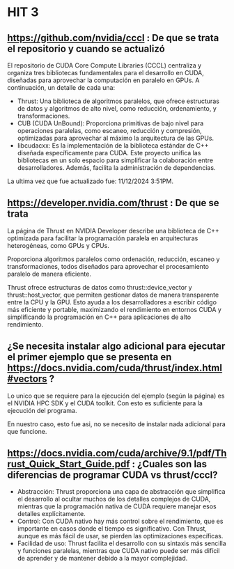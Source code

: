 # HIT 3
## https://github.com/nvidia/cccl : De que se trata el repositorio y cuando se actualizó
El repositorio de CUDA Core Compute Libraries (CCCL) centraliza y organiza tres bibliotecas fundamentales para el desarrollo en CUDA, diseñadas para aprovechar la computación en paralelo en GPUs. A continuación, un detalle de cada una:
- Thrust: Una biblioteca de algoritmos paralelos, que ofrece estructuras de datos y algoritmos de alto nivel, como reducción, ordenamiento, y transformaciones.
- CUB (CUDA UnBound): Proporciona primitivas de bajo nivel para operaciones paralelas, como escaneo, reducción y compresión, optimizadas para aprovechar al máximo la arquitectura de las GPUs.
- libcudacxx: Es la implementación de la biblioteca estándar de C++ diseñada específicamente para CUDA.
Este proyecto unifica las bibliotecas en un solo espacio para simplificar la colaboración entre desarrolladores. Además, facilita la administración de dependencias.

La ultima vez que fue actualizado fue: 11/12/2024 3:51PM.

## https://developer.nvidia.com/thrust : De que se trata
La página de Thrust en NVIDIA Developer describe una biblioteca de C++ optimizada para facilitar la programación paralela en arquitecturas heterogéneas, como GPUs y CPUs. 

Proporciona algoritmos paralelos como ordenación, reducción, escaneo y transformaciones, todos diseñados para aprovechar el procesamiento paralelo de manera eficiente.

Thrust ofrece estructuras de datos como thrust::device_vector y thrust::host_vector, que permiten gestionar datos de manera transparente entre la CPU y la GPU. Esto ayuda a los desarrolladores a escribir código más eficiente y portable, maximizando el rendimiento en entornos CUDA y simplificando la programación en C++ para aplicaciones de alto rendimiento.

## ¿Se necesita instalar algo adicional para ejecutar el primer ejemplo que se presenta en https://docs.nvidia.com/cuda/thrust/index.html#vectors ?
Lo unico que se requiere para la ejecución del ejemplo (según la página) es el NVIDIA HPC SDK y el CUDA toolkit. Con esto es suficiente para la ejecución del programa.

En nuestro caso, esto fue asi, no se necesito de instalar nada adicional para que funcione.

## https://docs.nvidia.com/cuda/archive/9.1/pdf/Thrust_Quick_Start_Guide.pdf : ¿Cuales son las diferencias de programar CUDA vs thrust/cccl?
- Abstracción: Thrust proporciona una capa de abstracción que simplifica el desarrollo al ocultar muchos de los detalles complejos de CUDA, mientras que la programación nativa de CUDA requiere manejar esos detalles explícitamente.
- Control: Con CUDA nativo hay más control sobre el rendimiento, que es importante en casos donde el tiempo es significativo. Con Thrust, aunque es más fácil de usar, se pierden las optimizaciones específicas.
- Facilidad de uso: Thrust facilita el desarrollo con su sintaxis más sencilla y funciones paralelas, mientras que CUDA nativo puede ser más difícil de aprender y de mantener debido a la mayor complejidad.